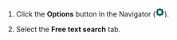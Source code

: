<!-- markdownlint-disable-file MD041 -->
1. Click the **Options** button in the Navigator (![icon][img1]).

1. Select the **Free text search** tab.

<!-- Referenced images -->
[img1]:  ../../../../../../common/icons/pref-system-active.png
